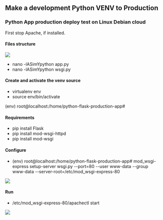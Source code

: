 ## Make a development Python VENV to Production

### Python App production deploy test on Linux Debian cloud

First stop Apache, if installed.

#### Files structure

![](https://user-images.githubusercontent.com/9384127/230894921-8a13d915-022e-4343-afbe-01009548ff83.png)
* nano -lASimYpython app.py
* nano -lASimYpython wsgi.py


#### Create and activate the venv source

*   virtualenv env
*   source env/bin/activate

(env) root@localhost:/home/python-flask-production-app#

#### Requirements

*   pip install Flask
*   pip install mod-wsgi-httpd
*   pip install mod-wsgi

#### Configure

*   (env) root@localhost:/home/python-flask-production-app# mod\_wsgi-express setup-server wsgi.py --port=80 --user www-data --group www-data --server-root=/etc/mod\_wsgi-express-80

![](https://user-images.githubusercontent.com/9384127/230905418-11e82dbf-be28-4de3-8748-d8857eee2155.png)

#### Run

*   /etc/mod\_wsgi-express-80/apachectl start

![](https://user-images.githubusercontent.com/9384127/230910229-3a0ac85c-a045-4e9b-b06d-1f45de156fba.png)
